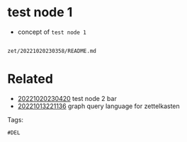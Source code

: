 # test node 1

- concept of `test node 1`

```
```

` zet/20221020230358/README.md `

# Related

- [20221020230420](/zet/20221020230420/README.md) test node 2 bar
- [20221013221136](/zet/20221013221136/README.md) graph query language for zettelkasten

Tags:

    #DEL
